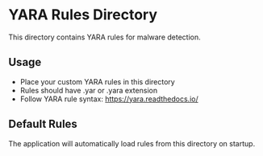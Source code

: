 # YARA Rules Directory

This directory contains YARA rules for malware detection.

## Usage

- Place your custom YARA rules in this directory
- Rules should have .yar or .yara extension
- Follow YARA rule syntax: <https://yara.readthedocs.io/>

## Default Rules

The application will automatically load rules from this directory on startup.
